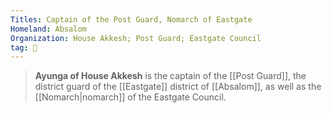 ```yaml
---
Titles: Captain of the Post Guard, Nomarch of Eastgate
Homeland: Absalom
Organization: House Akkesh; Post Guard; Eastgate Council
tag: 👤️
---
```


> **Ayunga of House Akkesh** is the captain of the [[Post Guard]], the district guard of the [[Eastgate]] district of [[Absalom]], as well as the [[Nomarch|nomarch]] of the Eastgate Council.







